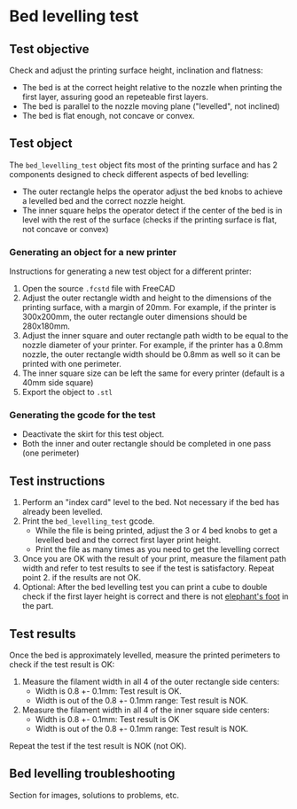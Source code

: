# Bed levelling test


## Test objective

Check and adjust the printing surface height, inclination and flatness:

* The bed is at the correct height relative to the nozzle when printing the first layer, assuring good an repeteable first layers.
* The bed is parallel to the nozzle moving plane ("levelled", not inclined)
* The bed is flat enough, not concave or convex.


## Test object

The `bed_levelling_test` object fits most of the printing surface and has 2 components designed to check different aspects of bed levelling:

* The outer rectangle helps the operator adjust the bed knobs to achieve a levelled bed and the correct nozzle height.
* The inner square helps the operator detect if the center of the bed is in level with the rest of the surface (checks if the printing surface is flat, not concave or convex)


### Generating an object for a new printer

Instructions for generating a new test object for a different printer:

1. Open the source `.fcstd` file with FreeCAD
2. Adjust the outer rectangle width and height to the dimensions of the printing surface, with a margin of 20mm. For example, if the printer is 300x200mm, the outer rectangle outer dimensions should be 280x180mm.
3. Adjust the inner square and outer rectangle path width to be equal to the nozzle diameter of your printer. For example, if the printer has a 0.8mm nozzle, the outer rectangle width should be 0.8mm as well so it can be printed with one perimeter.
4. The inner square size can be left the same for every printer (default is a 40mm side square)
5. Export the object to `.stl`


### Generating the gcode for the test

* Deactivate the skirt for this test object.
* Both the inner and outer rectangle should be completed in one pass (one perimeter)


## Test instructions

1. Perform an "index card" level to the bed. Not necessary if the bed has already been levelled.
2. Print the `bed_levelling_test` gcode.
	* While the file is being printed, adjust the 3 or 4 bed knobs to get a levelled bed and the correct first layer print height.
	* Print the file as many times as you need to get the levelling correct
3. Once you are OK with the result of your print, measure the filament path width and refer to test results to see if the test is satisfactory. Repeat point 2. if the results are not OK.
4. Optional: After the bed levelling test you can print a cube to double check if the first layer height is correct and there is not [elephant's foot](https://www.google.es/search?q=elephant%27s+foot+3d+print&safe=off&source=lnms&tbm=isch&sa=X&ved=0ahUKEwjIjrOE1dzZAhXJORQKHb-1BcsQ_AUICigB&biw=1280&bih=676) in the part.


## Test results

Once the bed is approximately levelled, measure the printed perimeters to check if the test result is OK:

1. Measure the filament width in all 4 of the outer rectangle side centers:
	* Width is 0.8 +- 0.1mm: Test result is OK.
	* Width is out of the 0.8 +- 0.1mm range: Test result is NOK.
1. Measure the filament width in all 4 of the inner square side centers:
	* Width is 0.8 +- 0.1mm: Test result is OK
	* Width is out of the 0.8 +- 0.1mm range: Test result is NOK.

Repeat the test if the test result is NOK (not OK).

## Bed levelling troubleshooting

Section for images, solutions to problems, etc.

